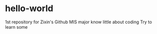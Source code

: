 # hello-world
1st repository for Zixin's Github
MIS major
know little about coding 
Try to learn some
